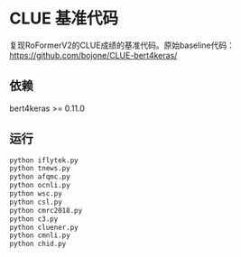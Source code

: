 # CLUE 基准代码

复现RoFormerV2的CLUE成绩的基准代码。原始baseline代码：https://github.com/bojone/CLUE-bert4keras/

## 依赖

bert4keras >= 0.11.0

## 运行

```python
python iflytek.py
python tnews.py
python afqmc.py
python ocnli.py
python wsc.py
python csl.py
python cmrc2018.py
python c3.py
python cluener.py
python cmnli.py
python chid.py
```
